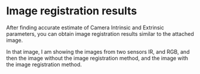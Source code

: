 # Image registration results
After finding accurate estimate of Camera Intrinsic and Extrinsic parameters, you can obtain image registration results 
similar to the attached image. 

In that image, I am showing the images from two sensors IR, and RGB, and then the image without the image registration method, 
and the image with the image registration method. 
